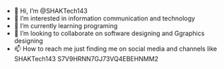- 👋 Hi, I’m @SHAKTech143
- 👀 I’m interested in information communication and technology
- 🌱 I’m currently learning programing
- 💞️ I’m looking to collaborate on software designing and Ggraphics designing
- 📫 How to reach me
   just finding me on social media and channels like SHAKTech143
S7V9HRNN7GJ73VQ4EBEHNMM2
<!---
